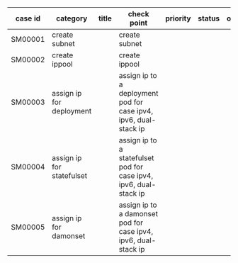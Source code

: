 






| case id | category  | title | check point                                             | priority | status | other |
|---------|-----------|-------|--------------------------------------------------|----------|--------|-------|
| SM00001  | create subnet | | create subnet   |        |    |       |
| SM00002  | create ippool | | create ippool    |        |    |       |
| SM00003  | assign ip for deployment | | assign ip to a deployment pod for case ipv4, ipv6, dual-stack ip   |       |    |       |
| SM00004  | assign ip for statefulset| | assign ip to a statefulset pod for case ipv4, ipv6, dual-stack ip   |        |    |       |
| SM00005  | assign ip for damonset | | assign ip to a damonset pod for case ipv4, ipv6, dual-stack ip   |        |
